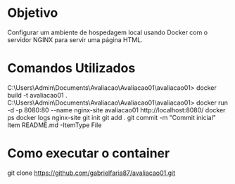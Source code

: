 
# Objetivo
Configurar um ambiente de hospedagem local usando Docker com o servidor NGINX para servir uma página HTML.

# Comandos Utilizados

C:\Users\Admin\Documents\Avaliacao\Avaliacao01\avaliacao01> docker build -t avaliacao01 .
C:\Users\Admin\Documents\Avaliacao\Avaliacao01\avaliacao01> docker run -d -p 8080:80 --name nginx-site avaliacao01
http://localhost:8080/
docker ps
docker logs nginx-site
git init
git add .
git commit -m "Commit inicial"
Item README.md -ItemType File



# Como executar o container
git clone https://github.com/gabrielfaria87/avaliacao01.git